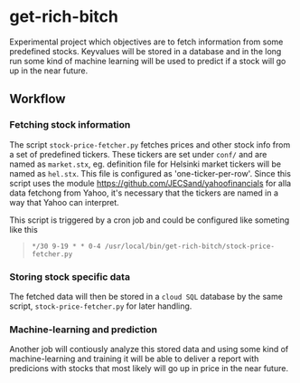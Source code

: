 # get-rich-bitch
Experimental project which objectives are to fetch information from some predefined stocks. Keyvalues will be stored in a database and in the long run some kind of machine learning will be used to predict if a stock will go up in the near future.

## Workflow

### Fetching stock information
The script `stock-price-fetcher.py` fetches prices and other stock info from a set of predefined tickers. 
These tickers are set under `conf/` and are named as `market.stx`, eg. definition file for Helsinki market tickers will be named as `hel.stx`. This file is configured as 'one-ticker-per-row'.
Since this script uses the module https://github.com/JECSand/yahoofinancials for alla data fetchong from Yahoo, it's necessary that the tickers are named in a way that Yahoo can interpret.

This script is triggered by a cron job and could be configured like someting like this
> `*/30 9-19 * * 0-4 /usr/local/bin/get-rich-bitch/stock-price-fetcher.py`

### Storing stock specific data
The fetched data will then be stored in a `cloud SQL` database by the same script, `stock-price-fetcher.py` for later handling.

### Machine-learning and prediction
Another job will contiously analyze this stored data and using some kind of machine-learning and training it will be able to deliver a report with predicions with stocks that most likely will go up in price in the near future.
